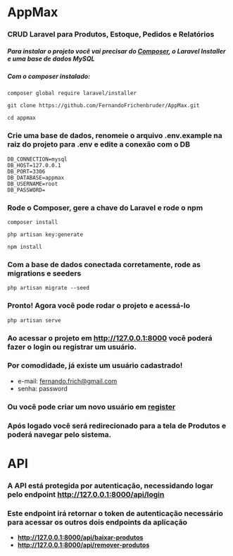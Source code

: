 # AppMax
### CRUD Laravel para Produtos, Estoque, Pedidos e Relatórios

##### Para instalar o projeto você vai precisar do [Composer](https://getcomposer.org/download/), o Laravel Installer e uma base de dados MySQL


##### Com o composer instalado: 

```
composer global require laravel/installer

git clone https://github.com/FernandoFrichenbruder/AppMax.git

cd appmax
```
### Crie uma base de dados, renomeie o arquivo .env.example na raiz do projeto para .env e edite a conexão com o DB
```
DB_CONNECTION=mysql
DB_HOST=127.0.0.1
DB_PORT=3306
DB_DATABASE=appmax
DB_USERNAME=root
DB_PASSWORD=
```

### Rode o Composer, gere a chave do Laravel e rode o npm
```
composer install

php artisan key:generate

npm install
```

### Com a base de dados conectada corretamente, rode as migrations e seeders
```
php artisan migrate --seed
```

### Pronto! Agora você pode rodar o projeto e acessá-lo
```
php artisan serve
```

### Ao acessar o projeto em http://127.0.0.1:8000 você poderá fazer o login ou registrar um usuário.
### Por comodidade, já existe um usuário cadastrado! 
- e-mail: fernando.frich@gmail.com
- senha: password
### Ou você pode criar um novo usuário em [register](http://127.0.0.1:8000/register)

### Após logado você será redirecionado para a tela de Produtos e poderá navegar pelo sistema.


# API
### A API está protegida por autenticação, necessidando logar pelo endpoint **http://127.0.0.1:8000/api/login**
### Este endpoint irá retornar o token de autenticação necessário para acessar os outros dois endpoints da aplicação
- **http://127.0.0.1:8000/api/baixar-produtos**
- **http://127.0.0.1:8000/api/remover-produtos**

